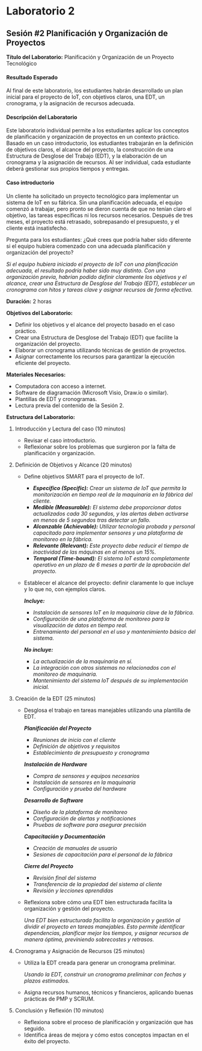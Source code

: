 # Laboratorio 2

## Sesión #2 Planificación y Organización de Proyectos

**Título del Laboratorio:** Planificación y Organización de un Proyecto Tecnológico

#### Resultado Esperado

Al final de este laboratorio, los estudiantes habrán desarrollado un plan inicial para el proyecto de IoT, con objetivos claros, una EDT, un cronograma, y la asignación de recursos adecuada.

#### Descripción del Laboratorio

Este laboratorio individual permite a los estudiantes aplicar los conceptos de planificación y organización de proyectos en un contexto práctico. Basado en un caso introductorio, los estudiantes trabajarán en la definición de objetivos claros, el alcance del proyecto, la construcción de una Estructura de Desglose del Trabajo (EDT), y la elaboración de un cronograma y la asignación de recursos. Al ser individual, cada estudiante deberá gestionar sus propios tiempos y entregas.

#### Caso introductorio

Un cliente ha solicitado un proyecto tecnológico para implementar un sistema de IoT en su fábrica. Sin una planificación adecuada, el equipo comenzó a trabajar, pero pronto se dieron cuenta de que no tenían claro el objetivo, las tareas específicas ni los recursos necesarios. Después de tres meses, el proyecto está retrasado, sobrepasando el presupuesto, y el cliente está insatisfecho.

Pregunta para los estudiantes: ¿Qué crees que podría haber sido diferente si el equipo hubiera comenzado con una adecuada planificación y organización del proyecto?

*Si el equipo hubiera iniciado el proyecto de IoT con una planificación adecuada, el resultado podría haber sido muy distinto. Con una organización previa, habrían podido definir claramente los objetivos y el alcance, crear una Estructura de Desglose del Trabajo (EDT), establecer un cronograma con hitos y tareas clave y asignar recursos de forma efectiva.*

**Duración:** 2 horas

**Objetivos del Laboratorio:**

- Definir los objetivos y el alcance del proyecto basado en el caso práctico.
- Crear una Estructura de Desglose del Trabajo (EDT) que facilite la organización del proyecto.
- Elaborar un cronograma utilizando técnicas de gestión de proyectos.
- Asignar correctamente los recursos para garantizar la ejecución eficiente del proyecto.

**Materiales Necesarios:**

- Computadora con acceso a internet.
- Software de diagramación (Microsoft Visio, Draw.io o similar).
- Plantillas de EDT y cronogramas.
- Lectura previa del contenido de la Sesión 2.

**Estructura del Laboratorio:**

1. Introducción y Lectura del caso (10 minutos)
    - Revisar el caso introductorio.
    - Reflexionar sobre los problemas que surgieron por la falta de planificación y organización.

2. Definición de Objetivos y Alcance (20 minutos)

    - Define objetivos SMART para el proyecto de IoT.
  
        - ***Específico (Specific):** Crear un sistema de IoT que permita la monitorización en tiempo real de la maquinaria en la fábrica del cliente.*
        - ***Medible (Measurable):** El sistema debe proporcionar datos actualizados cada 30 segundos, y las alertas deben activarse en menos de 5 segundos tras detectar un fallo.*
        - ***Alcanzable (Achievable):** Utilizar tecnología probada y personal capacitado para implementar sensores y una plataforma de monitoreo en la fábrica.*
        - ***Relevante (Relevant):** Este proyecto debe reducir el tiempo de inactividad de las máquinas en al menos un 15%.*
        - ***Temporal (Time-bound):** El sistema IoT estará completamente operativo en un plazo de 6 meses a partir de la aprobación del proyecto.*

    - Establecer el alcance del proyecto: definir claramente lo que incluye y lo que no, con ejemplos claros.

        ***Incluye:***
        - *Instalación de sensores IoT en la maquinaria clave de la fábrica.*
        - *Configuración de una plataforma de monitoreo para la visualización de datos en tiempo real.*
        - *Entrenamiento del personal en el uso y mantenimiento básico del sistema.*
        
        ***No incluye:***
        - *La actualización de la maquinaria en sí.*
        - *La integración con otros sistemas no relacionados con el monitoreo de maquinaria.*
        - *Mantenimiento del sistema IoT después de su implementación inicial.*
      
3. Creación de la EDT (25 minutos)

    - Desglosa el trabajo en tareas manejables utilizando una plantilla de EDT.

        ***Planificación del Proyecto***

        - *Reuniones de inicio con el cliente*
        - *Definición de objetivos y requisitos*
        - *Establecimiento de presupuesto y cronograma*
        
        ***Instalación de Hardware***

        - *Compra de sensores y equipos necesarios*
        - *Instalación de sensores en la maquinaria*
        - *Configuración y prueba del hardware*
        
        ***Desarrollo de Software***

        - *Diseño de la plataforma de monitoreo*
        - *Configuración de alertas y notificaciones*
        - *Pruebas de software para asegurar precisión*

        ***Capacitación y Documentación***

        - *Creación de manuales de usuario*
        - *Sesiones de capacitación para el personal de la fábrica*

        ***Cierre del Proyecto***

        - *Revisión final del sistema*
        - *Transferencia de la propiedad del sistema al cliente*
        - *Revisión y lecciones aprendidas*
   
    - Reflexiona sobre cómo una EDT bien estructurada facilita la organización y gestión del proyecto.

        *Una EDT bien estructurada facilita la organización y gestión al dividir el proyecto en tareas manejables. Esto permite identificar dependencias, planificar mejor los tiempos, y asignar recursos de manera óptima, previniendo sobrecostes y retrasos.*
      
3. Cronograma y Asignación de Recursos (25 minutos)
    - Utiliza la EDT creada para generar un cronograma preliminar.

        *Usando la EDT, construir un cronograma preliminar con fechas y plazos estimados.*

    - Asigna recursos humanos, técnicos y financieros, aplicando buenas prácticas de PMP y SCRUM.

    

3. Conclusión y Reflexión (10 minutos)
    - Reflexiona sobre el proceso de planificación y organización que has seguido.
    - Identifica áreas de mejora y cómo estos conceptos impactan en el éxito del proyecto.
